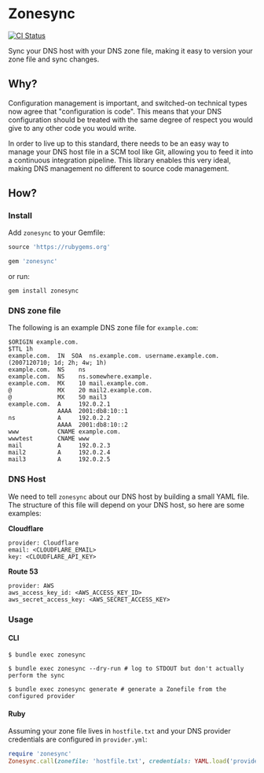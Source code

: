 # Zonesync

[![CI Status](https://github.com/botandrose/zonesync/workflows/CI/badge.svg?branch=master)](https://github.com/botandrose/zonesync/actions?query=workflow%3ACI+branch%3Amaster)

Sync your DNS host with your DNS zone file, making it easy to version your zone file and sync changes.

## Why?

Configuration management is important, and switched-on technical types now agree that "configuration is code". This means that your DNS configuration should be treated with the same degree of respect you would give to any other code you would write.

In order to live up to this standard, there needs to be an easy way to manage your DNS host file in a SCM tool like Git, allowing you to feed it into a continuous integration pipeline. This library enables this very ideal, making DNS management no different to source code management.

## How?

### Install

Add `zonesync` to your Gemfile:

```ruby
source 'https://rubygems.org'

gem 'zonesync'
```

or run:

`gem install zonesync`

### DNS zone file

The following is an example DNS zone file for `example.com`:

```
$ORIGIN example.com.
$TTL 1h
example.com.  IN  SOA  ns.example.com. username.example.com. (2007120710; 1d; 2h; 4w; 1h)
example.com.  NS    ns
example.com.  NS    ns.somewhere.example.
example.com.  MX    10 mail.example.com.
@             MX    20 mail2.example.com.
@             MX    50 mail3
example.com.  A     192.0.2.1
              AAAA  2001:db8:10::1
ns            A     192.0.2.2
              AAAA  2001:db8:10::2
www           CNAME example.com.
wwwtest       CNAME www
mail          A     192.0.2.3
mail2         A     192.0.2.4
mail3         A     192.0.2.5
```

### DNS Host

We need to tell `zonesync` about our DNS host by building a small YAML file. The structure of this file will depend on your DNS host, so here are some examples:

**Cloudflare**

```
provider: Cloudflare
email: <CLOUDFLARE_EMAIL>
key: <CLOUDFLARE_API_KEY>
```

**Route 53**

```
provider: AWS
aws_access_key_id: <AWS_ACCESS_KEY_ID>
aws_secret_access_key: <AWS_SECRET_ACCESS_KEY>
```

### Usage

#### CLI

```
$ bundle exec zonesync
```
```
$ bundle exec zonesync --dry-run # log to STDOUT but don't actually perform the sync
```
```
$ bundle exec zonesync generate # generate a Zonefile from the configured provider
```
#### Ruby

Assuming your zone file lives in `hostfile.txt` and your DNS provider credentials are configured in `provider.yml`:

```ruby
require 'zonesync'
Zonesync.call(zonefile: 'hostfile.txt', credentials: YAML.load('provider.yml'))
```

